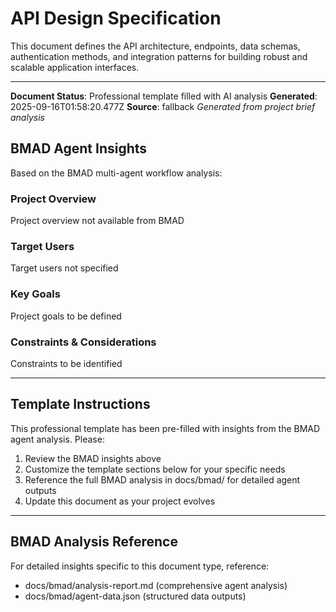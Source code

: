 # API Design Specification

This document defines the API architecture, endpoints, data schemas, authentication methods, and integration patterns for building robust and scalable application interfaces.

---
**Document Status**: Professional template filled with AI analysis
**Generated**: 2025-09-16T01:58:20.477Z
**Source**: fallback
*Generated from project brief analysis*

## BMAD Agent Insights

Based on the BMAD multi-agent workflow analysis:

### Project Overview
Project overview not available from BMAD

### Target Users
Target users not specified

### Key Goals
Project goals to be defined

### Constraints & Considerations
Constraints to be identified

---

## Template Instructions

This professional template has been pre-filled with insights from the BMAD agent analysis. Please:

1. Review the BMAD insights above
2. Customize the template sections below for your specific needs
3. Reference the full BMAD analysis in docs/bmad/ for detailed agent outputs
4. Update this document as your project evolves

---

## BMAD Analysis Reference

For detailed insights specific to this document type, reference:
- docs/bmad/analysis-report.md (comprehensive agent analysis)
- docs/bmad/agent-data.json (structured data outputs)
